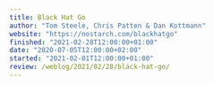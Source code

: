 ```yaml
---
title: Black Hat Go
author: "Tom Steele, Chris Patten & Dan Kottmann"
website: "https://nostarch.com/blackhatgo"
finished: "2021-02-28T12:00:00+01:00"
date: "2020-07-05T12:00:00+02:00"
started: "2021-02-01T12:00:00+01:00"
review: /weblog/2021/02/28/black-hat-go/
---
```


